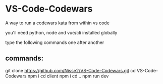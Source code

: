 # VS-Code-Codewars
A way to run a codewars kata from within vs code


you'll need python, node and vue/cli installed globally

type the following commands one after another
## commands:
git clone https://github.com/Nisse2/VS-Code-Codewars.git
cd VS-Code-Codewars
npm i
cd client
npm i
cd ..
npm run dev

